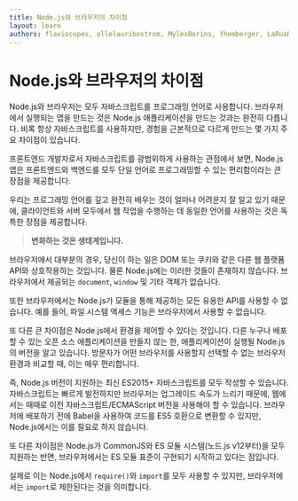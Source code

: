 ```yaml
---
title: Node.js와 브라우저의 차이점
layout: learn
authors: flaviocopes, ollelauribostrom, MylesBorins, fhemberger, LaRuaNa, ahmadawais, karlhorky
---
```


# Node.js와 브라우저의 차이점

Node.js와 브라우저는 모두 자바스크립트를 프로그래밍 언어로 사용합니다. 브라우저에서 실행되는 앱을 만드는 것은 Node.js 애플리케이션을 만드는 것과는 완전히 다릅니다. 비록 항상 자바스크립트를 사용하지만, 경험을 근본적으로 다르게 만드는 몇 가지 주요 차이점이 있습니다.

프론트엔드 개발자로서 자바스크립트를 광범위하게 사용하는 관점에서 보면, Node.js 앱은 프론트엔드와 백엔드를 모두 단일 언어로 프로그래밍할 수 있는 편리함이라는 큰 장점을 제공합니다.

우리는 프로그래밍 언어를 깊고 완전히 배우는 것이 얼마나 어려운지 잘 알고 있기 때문에, 클라이언트와 서버 모두에서 웹 작업을 수행하는 데 동일한 언어를 사용하는 것은 독특한 장점을 제공합니다.

> **변화하는 것은 생태계입니다.**

브라우저에서 대부분의 경우, 당신이 하는 일은 DOM 또는 쿠키와 같은 다른 웹 플랫폼 API와 상호작용하는 것입니다. 물론 Node.js에는 이러한 것들이 존재하지 않습니다. 브라우저에서 제공되는 `document`, `window` 및 기타 객체가 없습니다.

또한 브라우저에서는 Node.js가 모듈을 통해 제공하는 모든 유용한 API를 사용할 수 없습니다. 예를 들어, 파일 시스템 액세스 기능은 브라우저에서 사용할 수 없습니다.

또 다른 큰 차이점은 Node.js에서 환경을 제어할 수 있다는 것입니다. 다른 누구나 배포할 수 있는 오픈 소스 애플리케이션을 만들지 않는 한, 애플리케이션이 실행될 Node.js의 버전을 알고 있습니다. 방문자가 어떤 브라우저를 사용할지 선택할 수 없는 브라우저 환경과 비교할 때, 이는 매우 편리합니다.

즉, Node.js 버전이 지원하는 최신 ES2015+ 자바스크립트를 모두 작성할 수 있습니다. 자바스크립트는 빠르게 발전하지만 브라우저는 업그레이드 속도가 느리기 때문에, 웹에서는 때때로 이전 자바스크립트/ECMAScript 버전을 사용해야 할 수 있습니다. 브라우저에 배포하기 전에 Babel을 사용하여 코드를 ES5 호환으로 변환할 수 있지만, Node.js에서는 이를 필요로 하지 않습니다.

또 다른 차이점은 Node.js가 CommonJS와 ES 모듈 시스템(노드.js v12부터)을 모두 지원하는 반면, 브라우저에서는 ES 모듈 표준이 구현되기 시작하고 있다는 점입니다.

실제로 이는 Node.js에서 `require()`와 `import`를 모두 사용할 수 있지만, 브라우저에서는 `import`로 제한된다는 것을 의미합니다.
